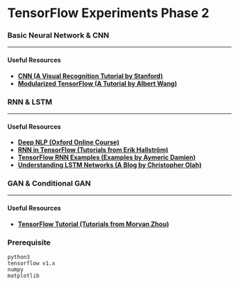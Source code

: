 # TensorFlow Experiments Phase 2

### Basic Neural Network & CNN
------

#### Useful Resources
* [**CNN (A Visual Recognition Tutorial by Stanford)**](http://cs231n.github.io/)
* [**Modularized TensorFlow (A Tutorial by Albert Wang)**](https://github.com/CreatCodeBuild/TensorFlow-and-DeepLearning-Tutorial)


### RNN & LSTM
------

#### Useful Resources
* [**Deep NLP (Oxford Online Course)**](https://github.com/oxford-cs-deepnlp-2017/lectures)
* [**RNN in TensorFlow (Tutorials from Erik Hallström)**](https://medium.com/@erikhallstrm/hello-world-rnn-83cd7105b767)
* [**TensorFlow RNN Examples (Examples by Aymeric Damien)**](https://github.com/aymericdamien/TensorFlow-Examples)
* [**Understanding LSTM Networks (A Blog by Christopher Olah)**](https://github.com/aymericdamien/TensorFlow-Examples)


### GAN & Conditional GAN
------

#### Useful Resources
* [**TensorFlow Tutorial (Tutorials from Morvan Zhou)**](https://github.com/MorvanZhou/Tensorflow-Tutorial)


### Prerequisite

```
python3
tensorflow v1.x
numpy
matplotlib
```
